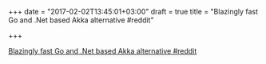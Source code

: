+++
date = "2017-02-02T13:45:01+03:00"
draft = true
title = "Blazingly fast Go and .Net based Akka alternative  #reddit"

+++

<p><a href="https://t.co/3HZSvIEEzL">Blazingly fast Go and .Net based Akka alternative  #reddit</a></p>
